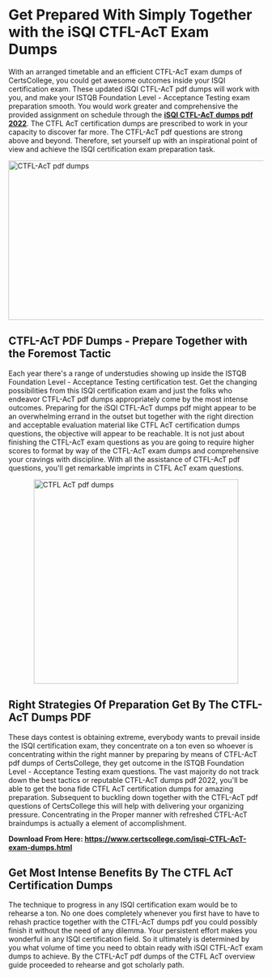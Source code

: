 <h1><strong>Get Prepared With Simply Together with the iSQI CTFL-AcT Exam Dumps&nbsp;</strong></h1>
<p><span style="font-weight: 400;">With an arranged timetable and an efficient  CTFL-AcT exam dumps of CertsCollege, you could get awesome outcomes inside your ISQI certification exam. These updated iSQI CTFL-AcT pdf dumps will work with you, and make your ISTQB  Foundation Level - Acceptance Testing exam preparation smooth. You would work greater and comprehensive the provided assignment on schedule through the <strong><a href="https://www.certscollege.com/isqi-CTFL-AcT-exam-dumps.html">iSQI CTFL-AcT dumps pdf 2022</a></strong>. The CTFL AcT certification dumps are prescribed to work in your capacity to discover far more. The  CTFL-AcT pdf questions are strong above and beyond. Therefore, set yourself up with an inspirational point of view and achieve the ISQI certification exam preparation task.&nbsp;</span></p>
<p><span style="font-weight: 400;"><img style="display: block; margin-left: auto; margin-right: auto;" src="https://i.ibb.co/CPDK3ps/Yellow-and-Blue-Initiative-Blog-Banner.png" alt="CTFL-AcT pdf dumps" width="559" height="315" /></span></p>
<h2><strong>CTFL-AcT PDF Dumps - Prepare Together with the Foremost Tactic</strong></h2>
<p><span style="font-weight: 400;">Each year there's a range of understudies showing up inside the ISTQB  Foundation Level - Acceptance Testing certification test. Get the changing possibilities from this ISQI certification exam and just the folks who endeavor CTFL-AcT pdf dumps appropriately come by the most intense outcomes. Preparing for the iSQI CTFL-AcT dumps pdf might appear to be an overwhelming errand in the outset but together with the right direction and acceptable evaluation material like CTFL AcT certification dumps questions, the objective will appear to be reachable. It is not just about finishing the CTFL-AcT exam questions as you are going to require higher scores to format by way of the CTFL-AcT exam dumps and comprehensive your cravings with discipline. With all the assistance of CTFL-AcT pdf questions, you'll get remarkable imprints in CTFL AcT exam questions.</span></p>
<p><span style="font-weight: 400;"><a href="https://tinyurl.com/udhjvtz3"><img style="display: block; margin-left: auto; margin-right: auto;" src="https://i.ibb.co/9tMrhdY/Teacher-Appreciation-Invitation.png" alt="CTFL AcT pdf dumps " width="404" height="404" /></a></span></p>
<h2><strong>Right Strategies Of Preparation Get By The CTFL-AcT Dumps PDF</strong></h2>
<p><span style="font-weight: 400;">These days contest is obtaining extreme, everybody wants to prevail inside the ISQI certification exam, they concentrate on a ton even so whoever is concentrating within the right manner by preparing by means of CTFL-AcT pdf dumps of CertsCollege, they get outcome in the ISTQB  Foundation Level - Acceptance Testing exam questions. The vast majority do not track down the best tactics or reputable CTFL-AcT dumps pdf 2022, you'll be able to get the bona fide CTFL AcT certification dumps for amazing preparation. Subsequent to buckling down together with the  CTFL-AcT pdf questions of CertsCollege this will help with delivering your organizing pressure. Concentrating in the Proper manner with refreshed CTFL-AcT braindumps is actually a element of accomplishment.</span></p>
<p><span style="font-weight: 400;"><strong>Download From Here: <a href="https://www.certscollege.com/isqi-CTFL-AcT-exam-dumps.html">https://www.certscollege.com/isqi-CTFL-AcT-exam-dumps.html</a></strong></span></p>
<h2><strong>Get Most Intense Benefits By The CTFL AcT Certification Dumps</strong></h2>
<p><span style="font-weight: 400;">The technique to progress in any ISQI certification exam would be to rehearse a ton. No one does completely whenever you first have to have to rehash practice together with the CTFL-AcT dumps pdf you could possibly finish it without the need of any dilemma. Your persistent effort makes you wonderful in any ISQI certification field. So it ultimately is determined by you what volume of time you need to obtain ready with iSQI CTFL-AcT exam dumps to achieve. By the CTFL-AcT pdf dumps of the CTFL AcT overview guide proceeded to rehearse and got scholarly path.</span></p>
